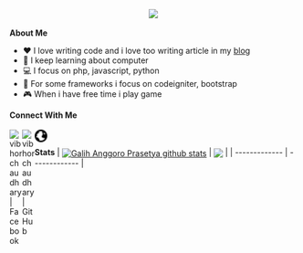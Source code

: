  <p align="center">
  <a href="https://github.com/galihap76"><img src="https://readme-typing-svg.herokuapp.com/?lines=Welcome%20to%20my%20github;My%20name%20is%20galih%20anggoro%20prasetya;I%20am%20a%20college%20student;&font=Fira%20Code&center=true&width=440&height=45&color=#36BCF7&vCenter=true&size=22"></a>
</p>

**About Me**
- ❤️ I love writing code and i love too writing article in my [blog](https://gumayuntech.blogspot.com/)
- 🌱 I keep learning about computer
- 💻 I focus on php, javascript, python
- 🧰 For some frameworks i focus on codeigniter, bootstrap
- 🎮 When i have free time i play game

**Connect With Me**
<br />
<br />
[<img align="left" alt="vibhorchaudhary | Facebook" width="22px" src="https://cdn.jsdelivr.net/npm/simple-icons@v3/icons/facebook.svg" />][facebook]
[<img align="left" alt="vibhorchaudhary | GitHub" width="22px" src="https://cdn.jsdelivr.net/npm/simple-icons@v3/icons/github.svg" />][github]
[<img align="left" alt="vibhorchaudhary | XDA Developers" width="22px" src="https://raw.githubusercontent.com/iconic/open-iconic/master/svg/globe.svg" />][website]
<br/>

**Stats**
| <a href="https://github.com/anuraghazra/github-readme-stats"><img align="center" src="https://github-readme-stats.vercel.app/api?username=galihap76&show_icons=true&bg_color=0000" alt="Galih Anggoro Prasetya github stats" /></a> | <a href="https://github.com/anuraghazra/github-readme-stats"><img align="center" src="https://github-readme-stats.vercel.app/api/top-langs/?username=galihap76&langs_count=10&hide=batchfile,pascal,hack,roff,shell,scss&layout=compact&bg_color=0000" /></a> |
| ------------- | ------------- |

[website]: https://galihap76.github.io/
[facebook]: https://web.facebook.com/galih.ap.357/
[github]: https://github.com/galihap76
